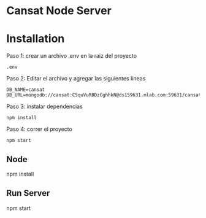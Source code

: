 # Cansat Node Server

# Installation

Paso 1: crear un archivo .env en la raiz del proyecto    

```
.env
```

Paso 2: Editar el archivo y agregar las siguientes lineas

```
DB_NAME=cansat
DB_URL=mongodb://cansat:C5quVuRBDzCghhkN@ds159631.mlab.com:59631/cansat
```

Paso 3: instalar dependencias

```
npm install
```

Paso 4: correr el proyecto
```
npm start
```


## Node
npm install  

## Run Server

npm start
